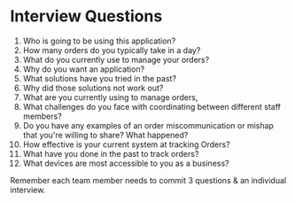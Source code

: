# Interview Questions

1.  Who is going to be using this application?
2.  How many orders do you typically take in a day?
3.  What do you currently use to manage your orders?
4.  Why do you want an application?
5.  What solutions have you tried in the past?
6.  Why did those solutions not work out?
7.  What are you currently using to manage orders, 
8.  What challenges do you face with coordinating between different staff members?
9.  Do you have any examples of an order miscommunication or mishap that you're willing to share? What happened?
10.  How effective is your current system at tracking Orders?
11.  What have you done in the past to track orders?
12.  What devices are most accessible to you as a business?



Remember each team member needs to commit 3 questions & an individual interview.
